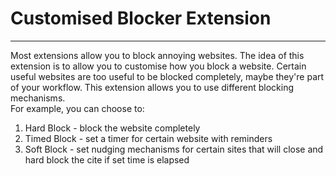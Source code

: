 # Customised Blocker Extension
--------------------------------
Most extensions allow you to block annoying websites. The idea of this extension is to allow you to customise how you block a website. 
Certain useful websites are too useful to be blocked completely, maybe they're part of your workflow. This extension allows you to use different blocking mechanisms. <br>
For example, you can choose to:
1. Hard Block - block the website completely
2. Timed Block - set a timer for certain website with reminders
3. Soft Block - set nudging mechanisms for certain sites that will close and hard block the cite if set time is elapsed
